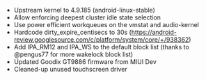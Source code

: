 - Upstream kernel to 4.9.185 (android-linux-stable)
- Allow enforcing deepest cluster idle state selection
- Use power efficient workqueues on the vmstat and audio-kernel
- Hardcode dirty_expire_centisecs to 30s (https://android-review.googlesource.com/c/platform/system/core/+/938362)
- Add IPA_RM12 and IPA_WS to the default block list (thanks to @pengus77 for more wakelock block list)
- Updated Goodix GT9886 firmware from MIUI Dev
- Cleaned-up unused touchscreen driver
